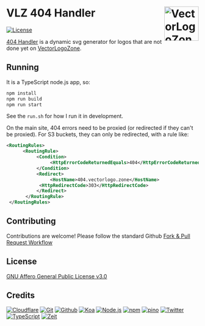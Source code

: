 # VLZ 404 Handler [<img alt="VectorLogoZone Logo" src="https://metamaker.vectorlogo.zone/favicon.svg" height="90" align="right" />](https://social.vectorlogo.zone/)
[![License](https://img.shields.io/github/license/VectorLogoZone/vectorlogozone.svg)](LICENSE.txt)

[404 Handler](https://404.vectorlogo.zone/) is a dynamic svg generator for logos that are not done yet on [VectorLogoZone](https://www.vectorlogo.zone/report/missing.html).

## Running

It is a TypeScript node.js app, so: 
```bash
npm install
npm run build
npm run start
```
See the `run.sh` for how I run it in development.

On the main site, 404 errors need to be proxied (or redirected if they can't be proxied).  For S3 buckets, they can only be redirected, with a rule like:
```xml
<RoutingRules>
      <RoutingRule>
           <Condition>
                <HttpErrorCodeReturnedEquals>404</HttpErrorCodeReturnedEquals>
           </Condition>
           <Redirect>
                <HostName>404.vectorlogo.zone</HostName>
            <HttpRedirectCode>303</HttpRedirectCode>    
           </Redirect>
       </RoutingRule>
 </RoutingRules>
```

## Contributing

Contributions are welcome!  Please follow the standard Github [Fork & Pull Request Workflow](https://gist.github.com/Chaser324/ce0505fbed06b947d962)

## License

[GNU Affero General Public License v3.0](LICENSE.txt)

## Credits

[![Cloudflare](https://www.vectorlogo.zone/logos/cloudflare/cloudflare-ar21.svg)](https://www.cloudflare.com/ "CDN")
[![Git](https://www.vectorlogo.zone/logos/git-scm/git-scm-ar21.svg)](https://git-scm.com/ "Version control")
[![Github](https://www.vectorlogo.zone/logos/github/github-ar21.svg)](https://github.com/ "Code hosting")
[![Koa](https://www.vectorlogo.zone/logos/koajs/koajs-ar21.svg)](https://koajs.com/ "Web framework")
[![Node.js](https://www.vectorlogo.zone/logos/nodejs/nodejs-ar21.svg)](https://nodejs.org/ "Application Server")
[![npm](https://www.vectorlogo.zone/logos/npmjs/npmjs-ar21.svg)](https://www.npmjs.com/ "JS Package Management")
[![pino](https://www.vectorlogo.zone/logos/getpinoio/getpinoio-ar21.svg)](https://www.getpino.io/ "Logging")
[![Twitter](https://www.vectorlogo.zone/logos/twitter/twitter-ar21.svg)](https://twemoji.twitter.com/ "Background map image")
[![TypeScript](https://www.vectorlogo.zone/logos/typescriptlang/typescriptlang-ar21.svg)](https://www.typescriptlang.org/ "Programming Language")
[![Zeit](https://www.vectorlogo.zone/logos/zeit/zeit-ar21.svg)](https://www.zeit.co/ "Hosting")
